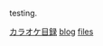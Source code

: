 testing.

[カラオケ目録](https://ytzka14.github.io/karaoke/)
[blog](https://ytzka14.github.io/blog/)
[files](https://ytzka14.github.io/files/)